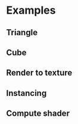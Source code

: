 # Examples

## Triangle

<div class="showcase" case="sample-0"></div>

## Cube

<div class="showcase" case="sample-1"></div>

## Render to texture

<div class="showcase" case="sample-2"></div>

## Instancing

<div class="showcase" case="sample-3"></div>

## Compute shader

<div class="showcase" case="sample-4"></div>
